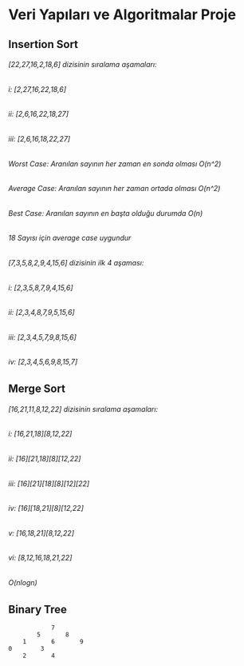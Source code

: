 # Veri Yapıları ve Algoritmalar Proje

## Insertion Sort

###### [22,27,16,2,18,6] dizisinin sıralama aşamaları:

###### i:    [2,27,16,22,18,6]
###### ii:   [2,6,16,22,18,27]
###### iii:  [2,6,16,18,22,27]

###### Worst Case: Aranılan sayının her zaman en sonda olması  O(n^2)
###### Average Case: Aranılan sayının her zaman ortada olması O(n^2)
###### Best Case: Aranılan sayının en başta olduğu durumda O(n)

###### 18 Sayısı için average case uygundur

###### [7,3,5,8,2,9,4,15,6] dizisinin ilk 4 aşaması:

###### i:    [2,3,5,8,7,9,4,15,6]
###### ii:   [2,3,4,8,7,9,5,15,6]
###### iii:  [2,3,4,5,7,9,8,15,6]
###### iv:   [2,3,4,5,6,9,8,15,7]

## Merge Sort

###### [16,21,11,8,12,22] dizisinin sıralama aşamaları:
###### i:    [16,21,18][8,12,22]
###### ii:   [16][21,18][8][12,22]
###### iii:  [16][21][18][8][12][22]
###### iv:   [16][18,21][8][12,22]
###### v:    [16,18,21][8,12,22]
###### vi:   [8,12,16,18,21,22]

###### O(nlogn)


## Binary Tree

                7
            5       8
        1       6       9
    0        3
        2       4
